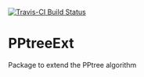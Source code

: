
<!-- README.md is generated from README.Rmd. Please edit that file -->
[![Travis-CI Build Status](https://travis-ci.org/natydasilva/PPtreeExt.svg?branch=master)](https://travis-ci.org/natydasilva/PPtreeExt)

# PPtreeExt
Package to extend the PPtree algorithm